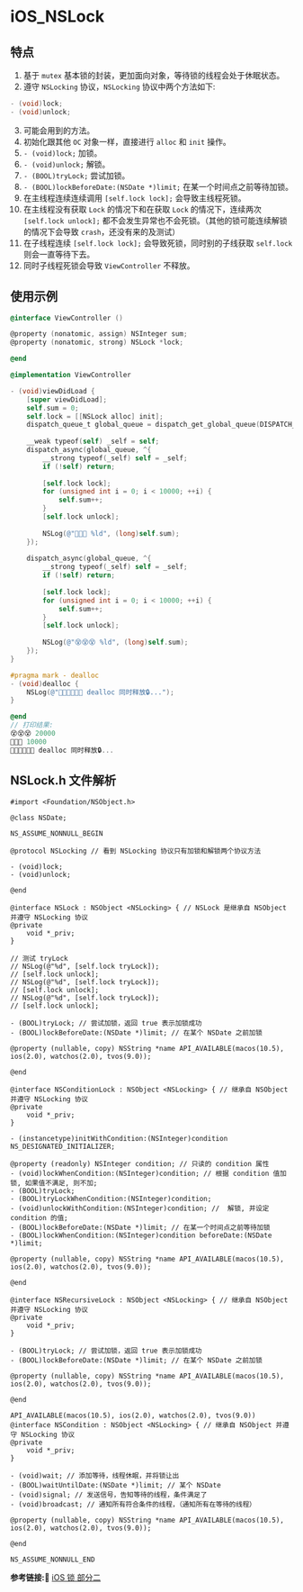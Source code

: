 #  iOS_NSLock

## 特点
1. 基于 `mutex` 基本锁的封装，更加面向对象，等待锁的线程会处于休眠状态。
2. 遵守 `NSLocking` 协议，`NSLocking` 协议中两个方法如下:
  ```objective-c
  - (void)lock;
  - (void)unlock;
  ```
3. 可能会用到的方法。
  1. 初始化跟其他 `OC` 对象一样，直接进行 `alloc` 和 `init` 操作。
  2. `- (void)lock;` 加锁。
  3. `- (void)unlock;` 解锁。
  4. `- (BOOL)tryLock;` 尝试加锁。
  5. `- (BOOL)lockBeforeDate:(NSDate *)limit;` 在某一个时间点之前等待加锁。
4. 在主线程连续连续调用 `[self.lock lock];` 会导致主线程死锁。
5. 在主线程没有获取 `Lock` 的情况下和在获取 `Lock` 的情况下，连续两次 ` [self.lock unlock];` 都不会发生异常也不会死锁。（其他的锁可能连续解锁的情况下会导致 `crash`，还没有来的及测试）
6. 在子线程连续 `[self.lock lock];` 会导致死锁，同时别的子线获取 `self.lock` 则会一直等待下去。
7. 同时子线程死锁会导致 `ViewController` 不释放。

## 使用示例
```objective-c
@interface ViewController ()

@property (nonatomic, assign) NSInteger sum;
@property (nonatomic, strong) NSLock *lock;

@end

@implementation ViewController

- (void)viewDidLoad {
    [super viewDidLoad];
    self.sum = 0;
    self.lock = [[NSLock alloc] init];
    dispatch_queue_t global_queue = dispatch_get_global_queue(DISPATCH_QUEUE_PRIORITY_DEFAULT, 0);
    
    __weak typeof(self) _self = self;
    dispatch_async(global_queue, ^{
        __strong typeof(_self) self = _self;
        if (!self) return;
        
        [self.lock lock];
        for (unsigned int i = 0; i < 10000; ++i) {
            self.sum++;
        }
        [self.lock unlock];
        
        NSLog(@"👿👿👿 %ld", (long)self.sum);
    });
    
    dispatch_async(global_queue, ^{
        __strong typeof(_self) self = _self;
        if (!self) return;
        
        [self.lock lock];
        for (unsigned int i = 0; i < 10000; ++i) {
            self.sum++;
        }
        [self.lock unlock];
        
        NSLog(@"😵😵😵 %ld", (long)self.sum);
    });
}

#pragma mark - dealloc
- (void)dealloc {
    NSLog(@"🧑‍🎤🧑‍🎤🧑‍🎤 dealloc 同时释放🔒...");
}

@end
// 打印结果:
😵😵😵 20000
👿👿👿 10000
🧑‍🎤🧑‍🎤🧑‍🎤 dealloc 同时释放🔒...
```
## NSLock.h 文件解析
```
#import <Foundation/NSObject.h>

@class NSDate;

NS_ASSUME_NONNULL_BEGIN

@protocol NSLocking // 看到 NSLocking 协议只有加锁和解锁两个协议方法

- (void)lock;
- (void)unlock;

@end

@interface NSLock : NSObject <NSLocking> { // NSLock 是继承自 NSObject 并遵守 NSLocking 协议
@private
    void *_priv;
}

// 测试 tryLock
// NSLog(@"%d", [self.lock tryLock]);
// [self.lock unlock];
// NSLog(@"%d", [self.lock tryLock]);
// [self.lock unlock];
// NSLog(@"%d", [self.lock tryLock]);
// [self.lock unlock];

- (BOOL)tryLock; // 尝试加锁，返回 true 表示加锁成功
- (BOOL)lockBeforeDate:(NSDate *)limit; // 在某个 NSDate 之前加锁

@property (nullable, copy) NSString *name API_AVAILABLE(macos(10.5), ios(2.0), watchos(2.0), tvos(9.0));

@end

@interface NSConditionLock : NSObject <NSLocking> { // 继承自 NSObject 并遵守 NSLocking 协议
@private
    void *_priv;
}

- (instancetype)initWithCondition:(NSInteger)condition NS_DESIGNATED_INITIALIZER;

@property (readonly) NSInteger condition; // 只读的 condition 属性
- (void)lockWhenCondition:(NSInteger)condition; // 根据 condition 值加锁, 如果值不满足, 则不加;
- (BOOL)tryLock;
- (BOOL)tryLockWhenCondition:(NSInteger)condition; 
- (void)unlockWithCondition:(NSInteger)condition; //  解锁, 并设定 condition 的值;
- (BOOL)lockBeforeDate:(NSDate *)limit; // 在某一个时间点之前等待加锁
- (BOOL)lockWhenCondition:(NSInteger)condition beforeDate:(NSDate *)limit;

@property (nullable, copy) NSString *name API_AVAILABLE(macos(10.5), ios(2.0), watchos(2.0), tvos(9.0));

@end

@interface NSRecursiveLock : NSObject <NSLocking> { // 继承自 NSObject 并遵守 NSLocking 协议
@private
    void *_priv;
}

- (BOOL)tryLock; // 尝试加锁，返回 true 表示加锁成功
- (BOOL)lockBeforeDate:(NSDate *)limit; // 在某个 NSDate 之前加锁

@property (nullable, copy) NSString *name API_AVAILABLE(macos(10.5), ios(2.0), watchos(2.0), tvos(9.0));

@end

API_AVAILABLE(macos(10.5), ios(2.0), watchos(2.0), tvos(9.0))
@interface NSCondition : NSObject <NSLocking> { // 继承自 NSObject 并遵守 NSLocking 协议
@private
    void *_priv;
}

- (void)wait; // 添加等待，线程休眠，并将锁让出
- (BOOL)waitUntilDate:(NSDate *)limit; // 某个 NSDate 
- (void)signal; // 发送信号，告知等待的线程，条件满足了
- (void)broadcast; // 通知所有符合条件的线程，（通知所有在等待的线程）

@property (nullable, copy) NSString *name API_AVAILABLE(macos(10.5), ios(2.0), watchos(2.0), tvos(9.0));

@end

NS_ASSUME_NONNULL_END
```

**参考链接:🔗**
[iOS 锁 部分二](https://www.jianshu.com/p/d0fd5a5869e5)
